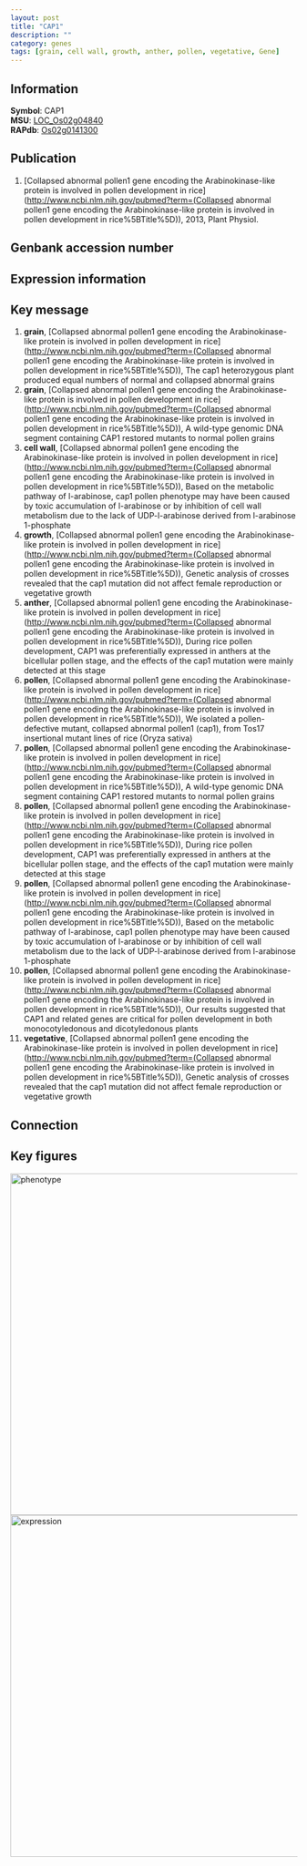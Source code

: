 ```yaml
---
layout: post
title: "CAP1"
description: ""
category: genes
tags: [grain, cell wall, growth, anther, pollen, vegetative, Gene]
---
```


## Information
__Symbol__: CAP1  
__MSU__: [LOC_Os02g04840](http://rice.plantbiology.msu.edu/cgi-bin/ORF_infopage.cgi?orf=LOC_Os02g04840)  
__RAPdb__: [Os02g0141300](http://rapdb.dna.affrc.go.jp/viewer/gbrowse_details/irgsp1?name=Os02g0141300)  

## Publication
1. [Collapsed abnormal pollen1 gene encoding the Arabinokinase-like protein is involved in pollen development in rice](http://www.ncbi.nlm.nih.gov/pubmed?term=(Collapsed abnormal pollen1 gene encoding the Arabinokinase-like protein is involved in pollen development in rice%5BTitle%5D)), 2013, Plant Physiol.

## Genbank accession number

## Expression information

## Key message
1. __grain__, [Collapsed abnormal pollen1 gene encoding the Arabinokinase-like protein is involved in pollen development in rice](http://www.ncbi.nlm.nih.gov/pubmed?term=(Collapsed abnormal pollen1 gene encoding the Arabinokinase-like protein is involved in pollen development in rice%5BTitle%5D)),  The cap1 heterozygous plant produced equal numbers of normal and collapsed abnormal grains
2. __grain__, [Collapsed abnormal pollen1 gene encoding the Arabinokinase-like protein is involved in pollen development in rice](http://www.ncbi.nlm.nih.gov/pubmed?term=(Collapsed abnormal pollen1 gene encoding the Arabinokinase-like protein is involved in pollen development in rice%5BTitle%5D)),  A wild-type genomic DNA segment containing CAP1 restored mutants to normal pollen grains
3. __cell wall__, [Collapsed abnormal pollen1 gene encoding the Arabinokinase-like protein is involved in pollen development in rice](http://www.ncbi.nlm.nih.gov/pubmed?term=(Collapsed abnormal pollen1 gene encoding the Arabinokinase-like protein is involved in pollen development in rice%5BTitle%5D)),  Based on the metabolic pathway of l-arabinose, cap1 pollen phenotype may have been caused by toxic accumulation of l-arabinose or by inhibition of cell wall metabolism due to the lack of UDP-l-arabinose derived from l-arabinose 1-phosphate
4. __growth__, [Collapsed abnormal pollen1 gene encoding the Arabinokinase-like protein is involved in pollen development in rice](http://www.ncbi.nlm.nih.gov/pubmed?term=(Collapsed abnormal pollen1 gene encoding the Arabinokinase-like protein is involved in pollen development in rice%5BTitle%5D)),  Genetic analysis of crosses revealed that the cap1 mutation did not affect female reproduction or vegetative growth
5. __anther__, [Collapsed abnormal pollen1 gene encoding the Arabinokinase-like protein is involved in pollen development in rice](http://www.ncbi.nlm.nih.gov/pubmed?term=(Collapsed abnormal pollen1 gene encoding the Arabinokinase-like protein is involved in pollen development in rice%5BTitle%5D)),  During rice pollen development, CAP1 was preferentially expressed in anthers at the bicellular pollen stage, and the effects of the cap1 mutation were mainly detected at this stage
6. __pollen__, [Collapsed abnormal pollen1 gene encoding the Arabinokinase-like protein is involved in pollen development in rice](http://www.ncbi.nlm.nih.gov/pubmed?term=(Collapsed abnormal pollen1 gene encoding the Arabinokinase-like protein is involved in pollen development in rice%5BTitle%5D)), We isolated a pollen-defective mutant, collapsed abnormal pollen1 (cap1), from Tos17 insertional mutant lines of rice (Oryza sativa)
7. __pollen__, [Collapsed abnormal pollen1 gene encoding the Arabinokinase-like protein is involved in pollen development in rice](http://www.ncbi.nlm.nih.gov/pubmed?term=(Collapsed abnormal pollen1 gene encoding the Arabinokinase-like protein is involved in pollen development in rice%5BTitle%5D)),  A wild-type genomic DNA segment containing CAP1 restored mutants to normal pollen grains
8. __pollen__, [Collapsed abnormal pollen1 gene encoding the Arabinokinase-like protein is involved in pollen development in rice](http://www.ncbi.nlm.nih.gov/pubmed?term=(Collapsed abnormal pollen1 gene encoding the Arabinokinase-like protein is involved in pollen development in rice%5BTitle%5D)),  During rice pollen development, CAP1 was preferentially expressed in anthers at the bicellular pollen stage, and the effects of the cap1 mutation were mainly detected at this stage
9. __pollen__, [Collapsed abnormal pollen1 gene encoding the Arabinokinase-like protein is involved in pollen development in rice](http://www.ncbi.nlm.nih.gov/pubmed?term=(Collapsed abnormal pollen1 gene encoding the Arabinokinase-like protein is involved in pollen development in rice%5BTitle%5D)),  Based on the metabolic pathway of l-arabinose, cap1 pollen phenotype may have been caused by toxic accumulation of l-arabinose or by inhibition of cell wall metabolism due to the lack of UDP-l-arabinose derived from l-arabinose 1-phosphate
10. __pollen__, [Collapsed abnormal pollen1 gene encoding the Arabinokinase-like protein is involved in pollen development in rice](http://www.ncbi.nlm.nih.gov/pubmed?term=(Collapsed abnormal pollen1 gene encoding the Arabinokinase-like protein is involved in pollen development in rice%5BTitle%5D)),  Our results suggested that CAP1 and related genes are critical for pollen development in both monocotyledonous and dicotyledonous plants
11. __vegetative__, [Collapsed abnormal pollen1 gene encoding the Arabinokinase-like protein is involved in pollen development in rice](http://www.ncbi.nlm.nih.gov/pubmed?term=(Collapsed abnormal pollen1 gene encoding the Arabinokinase-like protein is involved in pollen development in rice%5BTitle%5D)),  Genetic analysis of crosses revealed that the cap1 mutation did not affect female reproduction or vegetative growth

## Connection

## Key figures
<img src="http://ricencode.github.io/images/CAP1.pheno.png" alt="phenotype"  style="width: 600px;"/>

<img src="http://ricencode.github.io/images/CAP1.exp.png" alt="expression"  style="width: 600px;"/>


